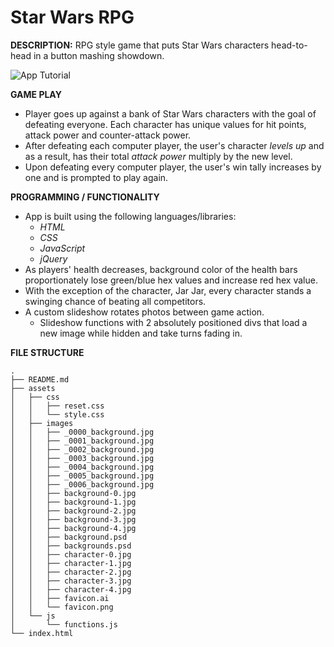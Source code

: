 # Star Wars RPG


**DESCRIPTION:** RPG style game that puts Star Wars characters head-to-head in a button mashing showdown.

![App Tutorial](Star-Wars-RPG.gif)

**GAME PLAY**

* Player goes up against a bank of Star Wars characters with the goal of defeating everyone.  Each character has unique values for hit points, attack power and counter-attack power.
* After defeating each computer player, the user's character *levels up* and as a result, has their total *attack power* multiply by the new level.
* Upon defeating every computer player, the user's win tally increases by one and is prompted to play again.

**PROGRAMMING / FUNCTIONALITY**

* App is built using the following languages/libraries: 
  - *HTML* 
  - *CSS* 
  - *JavaScript*
  - *jQuery*
* As players' health decreases, background color of the health bars proportionately lose green/blue hex values and increase red hex value.
* With the exception of the character, Jar Jar, every character stands a swinging chance of beating all competitors.
* A custom slideshow rotates photos between game action.
  - Slideshow functions with 2 absolutely positioned divs that load a new image while hidden and take turns fading in.


**FILE STRUCTURE**

```
.
├── README.md
├── assets
│   ├── css
│   │   ├── reset.css
│   │   └── style.css
│   ├── images
│   │   ├── _0000_background.jpg
│   │   ├── _0001_background.jpg
│   │   ├── _0002_background.jpg
│   │   ├── _0003_background.jpg
│   │   ├── _0004_background.jpg
│   │   ├── _0005_background.jpg
│   │   ├── _0006_background.jpg
│   │   ├── background-0.jpg
│   │   ├── background-1.jpg
│   │   ├── background-2.jpg
│   │   ├── background-3.jpg
│   │   ├── background-4.jpg
│   │   ├── background.psd
│   │   ├── backgrounds.psd
│   │   ├── character-0.jpg
│   │   ├── character-1.jpg
│   │   ├── character-2.jpg
│   │   ├── character-3.jpg
│   │   ├── character-4.jpg
│   │   ├── favicon.ai
│   │   └── favicon.png
│   └── js
│       └── functions.js
└── index.html

```